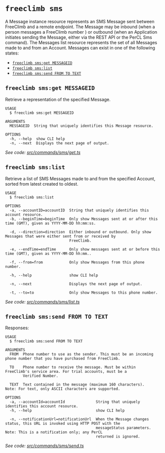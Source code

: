 `freeclimb sms`
===============

A Message instance resource represents an SMS Message sent between FreeClimb and a remote endpoint. The Message may be inbound (when a person messages a FreeClimb number ) or outbound (when an Application initiates sending the Message, either via the REST API or the PerCL Sms command). The Messages list resource represents the set of all Messages made to and from an Account. Messages can exist in one of the following states:

* [`freeclimb sms:get MESSAGEID`](#freeclimb-smsget-messageid)
* [`freeclimb sms:list`](#freeclimb-smslist)
* [`freeclimb sms:send FROM TO TEXT`](#freeclimb-smssend-from-to-text)

## `freeclimb sms:get MESSAGEID`

Retrieve a representation of the specified Message.

```
USAGE
  $ freeclimb sms:get MESSAGEID

ARGUMENTS
  MESSAGEID  String that uniquely identifies this Message resource.

OPTIONS
  -h, --help  show CLI help
  -n, --next  Displays the next page of output.
```

_See code: [src/commands/sms/get.ts](https://github.com/jblack-vail/freeclimb-cli-cd-test/blob/v0.1.5/src/commands/sms/get.ts)_

## `freeclimb sms:list`

Retrieve a list of SMS Messages made to and from the specified Account, sorted from latest created to oldest.

```
USAGE
  $ freeclimb sms:list

OPTIONS
  -a, --accountID=accountID  String that uniquely identifies this account resource.
  -b, --beginTime=beginTime  Only show Messages sent at or after this time (GMT), given as YYYY-MM-DD hh:mm:ss.

  -d, --direction=direction  Either inbound or outbound. Only show Messages that were either sent from or received by
                             FreeClimb.

  -e, --endTime=endTime      Only show messages sent at or before this time (GMT), given as YYYY-MM-DD hh:mm..

  -f, --from=from            Only show Messages from this phone number.

  -h, --help                 show CLI help

  -n, --next                 Displays the next page of output.

  -t, --to=to                Only show Messages to this phone number.
```

_See code: [src/commands/sms/list.ts](https://github.com/jblack-vail/freeclimb-cli-cd-test/blob/v0.1.5/src/commands/sms/list.ts)_

## `freeclimb sms:send FROM TO TEXT`

Responses:

```
USAGE
  $ freeclimb sms:send FROM TO TEXT

ARGUMENTS
  FROM  Phone number to use as the sender. This must be an incoming phone number that you have purchased from FreeClimb.

  TO    Phone number to receive the message. Must be within FreeClimb's service area. For trial accounts, must be a
        Verified Number.

  TEXT  Text contained in the message (maximum 160 characters).   Note: For text, only ASCII characters are supported.

OPTIONS
  -a, --accountId=accountId              String that uniquely identifies this account resource.
  -h, --help                             show CLI help

  -n, --notificationUrl=notificationUrl  When the Message changes status, this URL is invoked using HTTP POST with the
                                         messageStatus parameters.  Note: This is a notification only; any PerCL
                                         returned is ignored.
```

_See code: [src/commands/sms/send.ts](https://github.com/jblack-vail/freeclimb-cli-cd-test/blob/v0.1.5/src/commands/sms/send.ts)_
